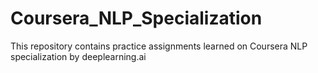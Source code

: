 # Coursera_NLP_Specialization
This repository contains practice assignments learned on Coursera NLP specialization by deeplearning.ai
